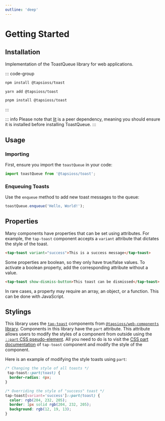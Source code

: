 ```yaml
---
outline: 'deep'
---
```


# Getting Started

## Installation

[//]: # (### Web)

Implementation of the ToastQueue library for web applications.

::: code-group
```bash [npm]
npm install @tapsioss/toast
```

```bash [yarn]
yarn add @tapsioss/toast
```

```bash [pnpm]
pnpm install @tapsioss/toast
```
:::

::: info
Please note that [lit](https://www.npmjs.com/package/lit) is a peer dependency, meaning you should ensure it is installed before installing ToastQueue.
:::

## Usage

### Importing

First, ensure you import the `toastQueue` in your code:

```typescript
import toastQueue from '@tapsioss/toast';
```

### Enqueuing Toasts

Use the `enqueue` method to add new toast messages to the queue:

```typescript
toastQueue.enqueue('Hello, World!');
```

## Properties

Many components have properties that can be set using attributes. For example, the `tap-toast` component accepts a `variant` attribute that dictates the style of the toast.

```html
<tap-toast variant="success">This is a success message</tap-toast>
```

Some properties are boolean, so they only have true/false values. To activate a boolean property, add the corresponding attribute without a value.

```html
<tap-toast show-dismiss-button>This toast can be dismissed</tap-toast>
```

In rare cases, a property may require an array, an object, or a function. This can be done with JavaScript.

## Stylings

This library uses the [`tap-toast`](https://tap30.github.io/web-components/components/tap-toast.html) components from 
[`@tapsioss/web-components` library](https://tap30.github.io/web-components). Components in this library have the `part` 
attribute. This attribute allows users to modify the styles of a component from outside using the 
[`::part` CSS pseudo-element](https://developer.mozilla.org/en-US/docs/Web/CSS/::part). All you need to do is to visit 
the [CSS part documentation](https://tap30.github.io/web-components/references/css-parts.html#tap-toast) of `tap-toast` 
component and modify the style of the component.

Here is an example of modifying the style toasts using `part`:

```css
/* Changing the style of all toasts */
 tap-toast::part(toast) {
  border-radius: 4px;
}

/* Overriding the style of "success" toast */
tap-toast[variant='success']::part(toast) {
  color: rgb(204, 232, 205);
  border: 1px solid rgb(204, 232, 205);
  background: rgb(12, 19, 13);
}
```
